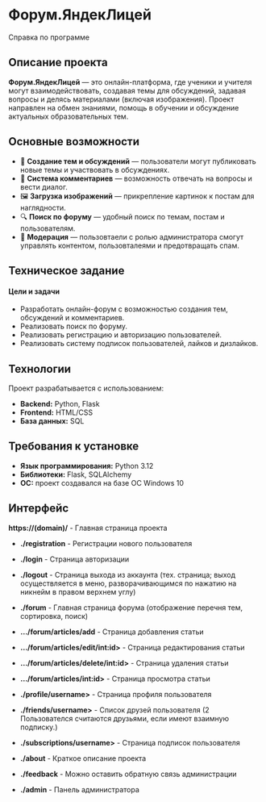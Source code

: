 # Форум.ЯндекЛицей

Справка по программе

## Описание проекта

**Форум.ЯндекЛицей** — это онлайн-платформа, где ученики и учителя могут взаимодействовать, создавая темы для
обсуждений, задавая вопросы и делясь материалами (включая изображения). Проект направлен на обмен знаниями, помощь в
обучении и обсуждение актуальных образовательных тем.

## Основные возможности

- 📌 **Создание тем и обсуждений** — пользователи могут публиковать новые темы и участвовать в обсуждениях.
- 💬 **Система комментариев** — возможность отвечать на вопросы и вести диалог.
- 🖼 **Загрузка изображений** — прикрепление картинок к постам для наглядности.
- 🔍 **Поиск по форуму** — удобный поиск по темам, постам и пользователям.
- 📢 **Модерация** — пользовтаели с ролью администратора смогут управлять контентом, пользовталеями и предотвращать спам.

## Техническое задание

#### Цели и задачи

- Разработать онлайн-форум с возможностью создания тем, обсуждений и комментариев.
- Реализовать поиск по форуму.
- Реализовать регистрацию и авторизацию пользователей.
- Реализовать систему подписок пользователей, лайков и дизлайков.


## Технологии

Проект разрабатывается с использованием:

- **Backend:** Python, Flask
- **Frontend:** HTML/CSS
- **База данных:** SQL

## Требования к установке

- **Язык программирования:** Python 3.12
- **Библиотеки:** Flask, SQLAlchemy
- **OC:** проект создавался на базе ОС Windows 10

## Интерфейс
**https://(domain)/**  - Главная страница проекта

* **./registration** - Регистрации нового пользователя
* **./login** - Страница авторизации
* **./logout** - Страница выхода из аккаунта (тех. страница; выход осуществляется в меню, разворачивающимся по нажатию на никнейм в правом верхнем углу)

* **./forum** - Главная страница форума (отображение перечня тем, сортировка, поиск)
* **.../forum/articles/add** - Страница добавления статьи
* **.../forum/articles/edit/int:id>** - Страница редактирования статьи
* **.../forum/articles/delete/int:id>** - Страница удаления статьи
* **.../forum/articles/int:id>** - Страница просмотра статьи

* **./profile/username>** - Страница профиля пользователя
* **./friends/username>** - Список друзей пользователя (2 Пользователся считаются друзьями, если имеют взаимную подписку.)
* **./subscriptions/username>** - Страница подписок пользователя

* **./about** - Краткое описание проекта
* **./feedback** - Можно оставить обратную связь администрации

* **./admin** - Панель администратора
